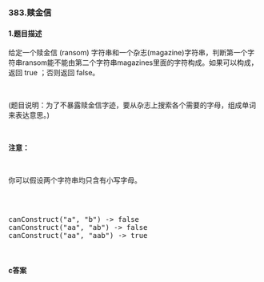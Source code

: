 ### 383.赎金信

#### 1.题目描述

<p>给定一个赎金信 (ransom) 字符串和一个杂志(magazine)字符串，判断第一个字符串ransom能不能由第二个字符串magazines里面的字符构成。如果可以构成，返回 true ；否则返回 false。</p><br/><p>(题目说明：为了不暴露赎金信字迹，要从杂志上搜索各个需要的字母，组成单词来表达意思。)</p><br/><p><strong>注意：</strong></p><br/><p>你可以假设两个字符串均只含有小写字母。</p><br/><pre><br/>canConstruct(&quot;a&quot;, &quot;b&quot;) -&gt; false<br/>canConstruct(&quot;aa&quot;, &quot;ab&quot;) -&gt; false<br/>canConstruct(&quot;aa&quot;, &quot;aab&quot;) -&gt; true<br/></pre><br/>

#### c答案

```c

